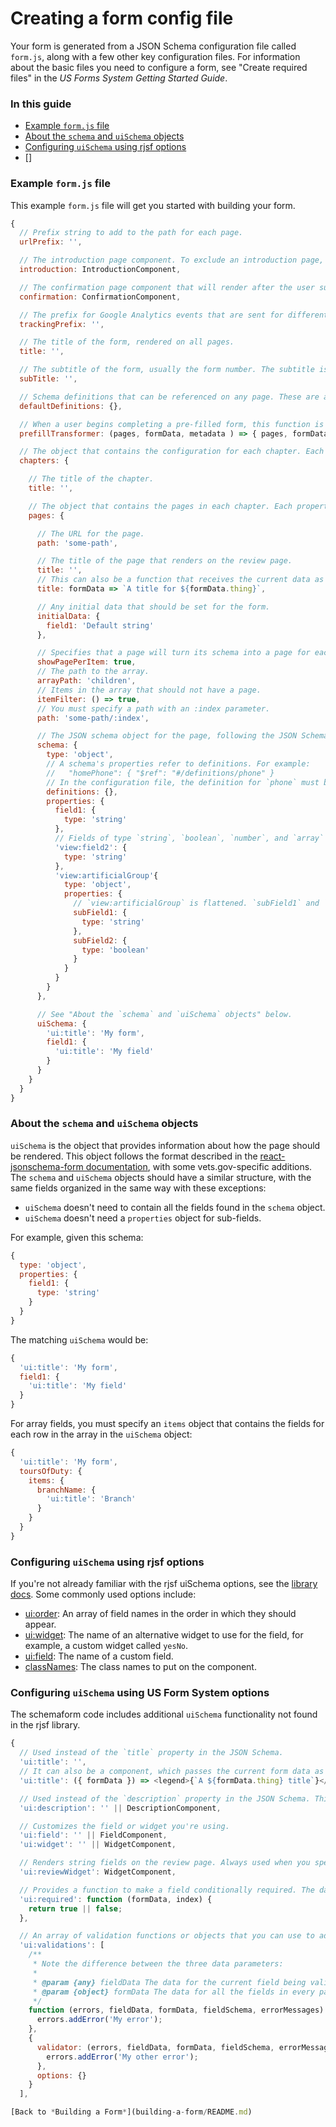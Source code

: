 # Creating a form config file

Your form is generated from a JSON Schema configuration file called `form.js`, along with a few other key configuration files. For information about the basic files you need to configure a form, see "Create required files" in the *US Forms System Getting Started Guide*.

### In this guide

- [Example `form.js` file](#example-form.js-file)
- [About the `schema` and `uiSchema` objects](#about-the-schema-and-uischema-objects)
- [Configuring `uiSchema` using rjsf options](#configuring-uischema-using-rjsf-options)
- []

### Example `form.js` file

This example `form.js` file will get you started with building your form.

```js
{
  // Prefix string to add to the path for each page.
  urlPrefix: '',

  // The introduction page component. To exclude an introduction page, remove this component.
  introduction: IntroductionComponent,

  // The confirmation page component that will render after the user successfully submits the form.
  confirmation: ConfirmationComponent,

  // The prefix for Google Analytics events that are sent for different form actions.
  trackingPrefix: '',

  // The title of the form, rendered on all pages.
  title: '',

  // The subtitle of the form, usually the form number. The subtitle is rendered on all pages when there's also a title.
  subTitle: '',

  // Schema definitions that can be referenced on any page. These are added to each page's schema in the reducer code, so that you don't have to put all of the common fields in the definitions property in each page schema. For more information on definitions, see schema.definitions below.
  defaultDefinitions: {},

  // When a user begins completing a pre-filled form, this function is called after data migrations are run for pre-filled data in order to make necessary updates to the data or form schema ahead of time.
  prefillTransformer: (pages, formData, metadata ) => { pages, formData, metadata }

  // The object that contains the configuration for each chapter. Each property is the key for a chapter.
  chapters: {

    // The title of the chapter.
    title: '',

    // The object that contains the pages in each chapter. Each property is the key for a page, and should be unique across chapters.
    pages: {

      // The URL for the page.
      path: 'some-path',

      // The title of the page that renders on the review page.
      title: '',
      // This can also be a function that receives the current data as a parameter.
      title: formData => `A title for ${formData.thing}`,

      // Any initial data that should be set for the form.
      initialData: {
        field1: 'Default string'
      },

      // Specifies that a page will turn its schema into a page for each item in an array, such as an array of children with a page for each child. The schema/uiSchema for this type of page should be built as usual for an array field.
      showPagePerItem: true,
      // The path to the array.
      arrayPath: 'children',
      // Items in the array that should not have a page.
      itemFilter: () => true,
      // You must specify a path with an :index parameter.
      path: 'some-path/:index',

      // The JSON schema object for the page, following the JSON Schema format.
      schema: {
        type: 'object',
        // A schema's properties refer to definitions. For example:
        //   "homePhone": { "$ref": "#/definitions/phone" }
        // In the configuration file, the definition for `phone` must be added into definitions in order to be parsed correctly and added to `homePhone`.
        definitions: {},
        properties: {
          field1: {
            type: 'string'
          },
          // Fields of type `string`, `boolean`, `number`, and `array` that begin with `view:` are excluded from data that's sent to the server. Instead, their children are merged into the parent object and sent to the server. Use these to exclude fields from being sent to the server, such as a question that's only used to reveal other questions, or to group related questions together to be conditionally revealed that aren't in an object in the schema.
          'view:field2': {
            type: 'string'
          },
          'view:artificialGroup'{
            type: 'object',
            properties: {
              // `view:artificialGroup` is flattened. `subField1` and `subField2` are siblings of `field1` when sent to the API.
              subField1: {
                type: 'string'
              },
              subField2: {
                type: 'boolean'
              }
            }
          }
        }
      },

      // See "About the `schema` and `uiSchema` objects" below.
      uiSchema: {
        'ui:title': 'My form',
        field1: {
          'ui:title': 'My field'
        }
      }
    }
  }
}
```

### About the `schema` and `uiSchema` objects

`uiSchema` is the object that provides information about how the page should be rendered. This object follows the format described in the [react-jsonschema-form documentation](https://github.com/mozilla-services/react-jsonschema-form#the-uischema-object), with some vets.gov-specific additions. The `schema` and `uiSchema` objects should have a similar structure, with the same fields organized in the same way with these exceptions:

- `uiSchema` doesn't need to contain all the fields found in the `schema` object.
- `uiSchema` doesn't need a `properties` object for sub-fields.

For example, given this schema:

```js
{
  type: 'object',
  properties: {
    field1: {
      type: 'string'
    }
  }
}
```

The matching `uiSchema` would be:

```js
{
  'ui:title': 'My form',
  field1: {
    'ui:title': 'My field'
  }
}
```

For array fields, you must specify an `items` object that contains the fields for each row in the array in the `uiSchema` object:

```js
{
  'ui:title': 'My form',
  toursOfDuty: {
    items: {
      branchName: {
        'ui:title': 'Branch'
      }
    }
  }
}
```

### Configuring `uiSchema` using rjsf options

If you're not already familiar with the rjsf uiSchema options, see the [library docs](https://github.com/mozilla-services/react-jsonschema-form#the-uischema-object). Some commonly used options include:

- [ui:order](https://github.com/mozilla-services/react-jsonschema-form#object-fields-ordering): An array of field names in the order in which they should appear.
- [ui:widget](https://github.com/mozilla-services/react-jsonschema-form#alternative-widgets): The name of an alternative widget to use for the field, for example, a custom widget called `yesNo`.
- [ui:field](https://github.com/mozilla-services/react-jsonschema-form#custom-field-components): The name of a custom field.
- [classNames](https://github.com/mozilla-services/react-jsonschema-form#custom-css-class-names): The class names to put on the component.

### Configuring `uiSchema` using US Form System options

The schemaform code includes additional `uiSchema` functionality not found in the rjsf library.

```js
{
  // Used instead of the `title` property in the JSON Schema.
  'ui:title': '',
  // It can also be a component, which passes the current form data as a property.
  'ui:title': ({ formData }) => <legend>{`A ${formData.thing} title`}</legend>,

  // Used instead of the `description` property in the JSON Schema. This can be a string or a React component, and is normally used on object fields in the schema to provide description text or HTML before a block of fields.
  'ui:description': '' || DescriptionComponent,

  // Customizes the field or widget you're using.
  'ui:field': '' || FieldComponent,
  'ui:widget': '' || WidgetComponent,

  // Renders string fields on the review page. Always used when you specify a custom widget component. Can also be used with regular widgets.
  'ui:reviewWidget': WidgetComponent,

  // Provides a function to make a field conditionally required. The data in the whole form, with no page breaks, is the only parameter. Don't make a field required in the JSON schema and in addition to using `ui:required` on that field. The index argument is provided if you use `ui:required` on data inside an array.
  'ui:required': function (formData, index) {
    return true || false;
  },

  // An array of validation functions or objects that you can use to add validation that's not possible through JSON Schema. See below for the properties passed to the validation functions and how to use them.
  'ui:validations': [
    /**
     * Note the difference between the three data parameters:
     *
     * @param {any} fieldData The data for the current field being validated
     * @param {object} formData The data for all the fields in every page
     */
    function (errors, fieldData, formData, fieldSchema, errorMessages) {
      errors.addError('My error');
    },
    {
      validator: (errors, fieldData, formData, fieldSchema, errorMessages, options) => {
        errors.addError('My other error');
      },
      options: {}
    }
  ],

[Back to *Building a Form*](building-a-form/README.md)
